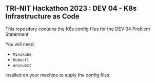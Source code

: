 ## TRI-NIT Hackathon 2023 : DEV 04 - K8s Infrastructure as Code

This repository contains the K8s config files for the DEV 04 Problem Statemtent

You will need:

- `Minikube`
- `Kubectl`
- `envsubst`

insalled on your machine to apply the config files.
